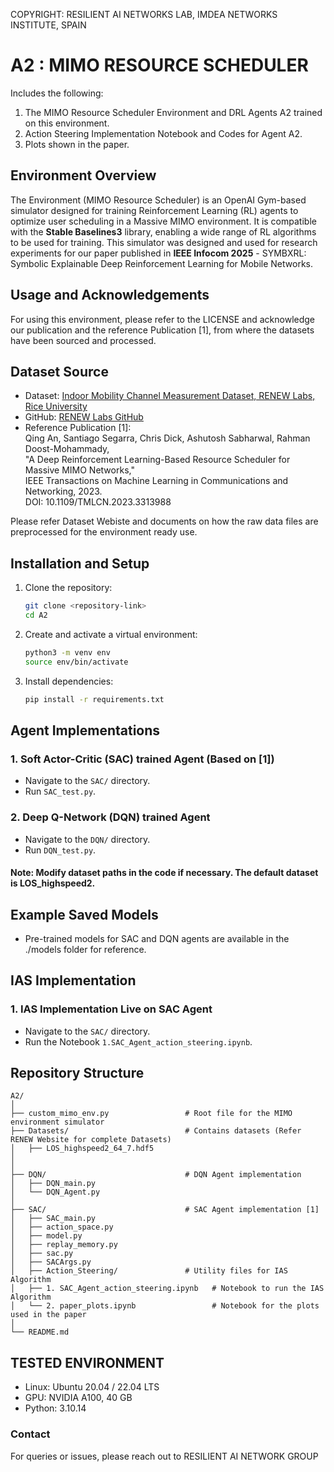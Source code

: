 COPYRIGHT: RESILIENT AI NETWORKS LAB, IMDEA NETWORKS INSTITUTE, SPAIN 

# A2 : MIMO RESOURCE SCHEDULER

Includes the following:
1. The MIMO Resource Scheduler Environment and DRL Agents A2 trained on this environment.
2. Action Steering Implementation Notebook and Codes for Agent A2.
3. Plots shown in the paper.

## Environment Overview

The Environment (MIMO Resource Scheduler) is an OpenAI Gym-based simulator designed for training Reinforcement Learning (RL) agents to optimize user scheduling in a Massive MIMO environment. It is compatible with the **Stable Baselines3** library, enabling a wide range of RL algorithms to be used for training. This simulator was designed and used for research experiments for our paper published in **IEEE Infocom 2025** - SYMBXRL: Symbolic Explainable Deep Reinforcement Learning for Mobile Networks.

## Usage and Acknowledgements

For using this environment, please refer to the LICENSE and acknowledge our publication and the reference Publication [1], from where the datasets have been sourced and processed.

## Dataset Source

- Dataset: [Indoor Mobility Channel Measurement Dataset, RENEW Labs, Rice University](https://renew-wireless.org/dataset-indoor-channel.html)
- GitHub: [RENEW Labs GitHub](https://github.com/RENEW-Wireless/RENEWLab)
- Reference Publication [1]:  
  Qing An, Santiago Segarra, Chris Dick, Ashutosh Sabharwal, Rahman Doost-Mohammady,  
  "A Deep Reinforcement Learning-Based Resource Scheduler for Massive MIMO Networks,"  
  IEEE Transactions on Machine Learning in Communications and Networking, 2023.  
  DOI: 10.1109/TMLCN.2023.3313988

Please refer Dataset Webiste and documents on how the raw data files are preprocessed for the environment ready use.  


## Installation and Setup

1. Clone the repository:
   ```bash
   git clone <repository-link>
   cd A2
2. Create and activate a virtual environment:
    ```bash
    python3 -m venv env
    source env/bin/activate
3. Install dependencies:
    ```bash
    pip install -r requirements.txt
    ```
## Agent Implementations

### 1. Soft Actor-Critic (SAC) trained Agent (Based on [1])
- Navigate to the `SAC/` directory.
- Run `SAC_test.py`. 

### 2. Deep Q-Network (DQN) trained Agent
- Navigate to the `DQN/` directory.
- Run `DQN_test.py`. 

#### Note: Modify dataset paths in the code if necessary. The default dataset is LOS_highspeed2.

## Example Saved Models
- Pre-trained models for SAC and DQN agents are available in the ./models folder for reference.

## IAS Implementation

### 1. IAS Implementation Live on SAC Agent  
- Navigate to the `SAC/` directory.
- Run the Notebook `1.SAC_Agent_action_steering.ipynb`. 

## Repository Structure

```
A2/
│
├── custom_mimo_env.py                 # Root file for the MIMO environment simulator
├── Datasets/                          # Contains datasets (Refer RENEW Website for complete Datasets)
│   ├── LOS_highspeed2_64_7.hdf5
│
│
├── DQN/                               # DQN Agent implementation
│   ├── DQN_main.py
│   └── DQN_Agent.py
│
├── SAC/                               # SAC Agent implementation [1]
│   ├── SAC_main.py
│   ├── action_space.py
│   ├── model.py
│   ├── replay_memory.py
│   ├── sac.py
│   ├── SACArgs.py
│   ├── Action_Steering/               # Utility files for IAS Algorithm
│   ├── 1. SAC_Agent_action_steering.ipynb   # Notebook to run the IAS Algorithm
│   └── 2. paper_plots.ipynb                 # Notebook for the plots used in the paper
│
└── README.md
```


## TESTED ENVIRONMENT
- Linux: Ubuntu 20.04 / 22.04 LTS
- GPU: NVIDIA A100, 40 GB
- Python: 3.10.14

### Contact
For queries or issues, please reach out to RESILIENT AI NETWORK GROUP






